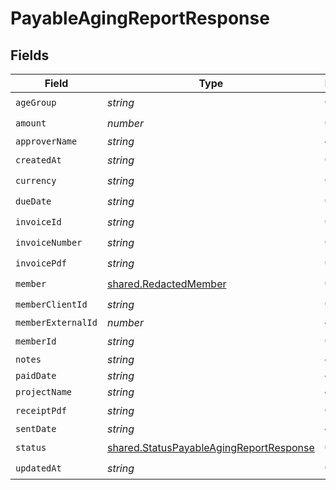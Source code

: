 # PayableAgingReportResponse


## Fields

| Field                                                                                              | Type                                                                                               | Required                                                                                           | Description                                                                                        |
| -------------------------------------------------------------------------------------------------- | -------------------------------------------------------------------------------------------------- | -------------------------------------------------------------------------------------------------- | -------------------------------------------------------------------------------------------------- |
| `ageGroup`                                                                                         | *string*                                                                                           | :heavy_check_mark:                                                                                 | N/A                                                                                                |
| `amount`                                                                                           | *number*                                                                                           | :heavy_check_mark:                                                                                 | N/A                                                                                                |
| `approverName`                                                                                     | *string*                                                                                           | :heavy_minus_sign:                                                                                 | N/A                                                                                                |
| `createdAt`                                                                                        | *string*                                                                                           | :heavy_check_mark:                                                                                 | N/A                                                                                                |
| `currency`                                                                                         | *string*                                                                                           | :heavy_check_mark:                                                                                 | N/A                                                                                                |
| `dueDate`                                                                                          | *string*                                                                                           | :heavy_check_mark:                                                                                 | N/A                                                                                                |
| `invoiceId`                                                                                        | *string*                                                                                           | :heavy_check_mark:                                                                                 | N/A                                                                                                |
| `invoiceNumber`                                                                                    | *string*                                                                                           | :heavy_check_mark:                                                                                 | N/A                                                                                                |
| `invoicePdf`                                                                                       | *string*                                                                                           | :heavy_check_mark:                                                                                 | N/A                                                                                                |
| `member`                                                                                           | [shared.RedactedMember](../../models/shared/redactedmember.md)                                     | :heavy_check_mark:                                                                                 | N/A                                                                                                |
| `memberClientId`                                                                                   | *string*                                                                                           | :heavy_check_mark:                                                                                 | N/A                                                                                                |
| `memberExternalId`                                                                                 | *number*                                                                                           | :heavy_minus_sign:                                                                                 | N/A                                                                                                |
| `memberId`                                                                                         | *string*                                                                                           | :heavy_check_mark:                                                                                 | N/A                                                                                                |
| `notes`                                                                                            | *string*                                                                                           | :heavy_minus_sign:                                                                                 | N/A                                                                                                |
| `paidDate`                                                                                         | *string*                                                                                           | :heavy_minus_sign:                                                                                 | N/A                                                                                                |
| `projectName`                                                                                      | *string*                                                                                           | :heavy_minus_sign:                                                                                 | N/A                                                                                                |
| `receiptPdf`                                                                                       | *string*                                                                                           | :heavy_check_mark:                                                                                 | N/A                                                                                                |
| `sentDate`                                                                                         | *string*                                                                                           | :heavy_minus_sign:                                                                                 | N/A                                                                                                |
| `status`                                                                                           | [shared.StatusPayableAgingReportResponse](../../models/shared/statuspayableagingreportresponse.md) | :heavy_check_mark:                                                                                 | N/A                                                                                                |
| `updatedAt`                                                                                        | *string*                                                                                           | :heavy_check_mark:                                                                                 | N/A                                                                                                |
